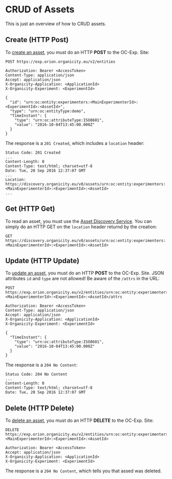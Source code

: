 # CRUD of Assets

This is just an overview of how to CRUD assets.

## Create (HTTP Post)

To [create an asset](/HowToPushAnAsset), you must do an HTTP **POST** to the OC-Exp. Site:

```shell
POST https://exp.orion.organicity.eu/v2/entities

Authorization: Bearer <AccessToken>
Content-Type: application/json
Accept: application/json
X-Organicity-Application: <ApplicationId>
X-Organicity-Experiment: <ExperimentId>

{
  "id": "urn:oc:entity:experimenters:<MainExperimenterId>:<ExperimentId>:<AssetId>",
  "type": "urn:oc:entityType:demo",
  "TimeInstant": {
    "type": "urn:oc:attributeType:ISO8601",
    "value": "2016-10-04T13:45:00.000Z"
  }
}
```

The response is a `201 Created`, which includes a `location` header:

```shell
Status Code: 201 Created
...
Content-Length: 0
Content-Type: text/html; charset=utf-8
Date: Tue, 20 Sep 2016 12:37:07 GMT
...
Location: https://discovery.organicity.eu/v0/assets/urn:oc:entity:experimenters:<MainExperimenterId>:<ExperimentId>:<AssetId>
...
```

## Get (HTTP Get)

To read an asset, you must use the [Asset Discovery Service](https://organicityeu.github.io/api/AssetDiscovery.html).
You can simply do an HTTP GET on the `location` header returnd by the creation:

```shell
GET https://discovery.organicity.eu/v0/assets/urn:oc:entity:experimenters:<MainExperimenterId>:<ExperimentId>:<AssetId>
```

## Update (HTTP Update)

To [update an asset](/HowToUpdateDeteleAnAsset#update-an-asset), you must do an HTTP **POST** to the OC-Exp. Site.
JSON attributes `id` and `type` are not allowed! Be aware of the `/attrs` in the URL:

```shell
POST https://exp.orion.organicity.eu/v2/entities/urn:oc:entity:experimenters:<MainExperimenterId>:<ExperimentId>:<AssetId>/attrs

Authorization: Bearer <AccessToken>
Content-Type: application/json
Accept: application/json
X-Organicity-Application: <ApplicationId>
X-Organicity-Experiment: <ExperimentId>

{
  "TimeInstant": {
    "type": "urn:oc:attributeType:ISO8601",
    "value": "2016-10-04T13:45:00.000Z"
  }
}
```

The response is a `204 No Content`:

```shell
Status Code: 204 No Content
...
Content-Length: 0
Content-Type: text/html; charset=utf-8
Date: Tue, 20 Sep 2016 12:37:07 GMT
```

## Delete (HTTP Delete)

To [delete an asset](/HowToUpdateDeteleAnAsset#delete-an-asset), you must do an HTTP **DELETE** to the OC-Exp. Site:

```shell
DELETE  https://exp.orion.organicity.eu/v2/entities/urn:oc:entity:experimenters:<MainExperimenterId>:<ExperimentId>:<AssetId>

Authorization: Bearer <AccessToken>
Accept: application/json
X-Organicity-Application: <ApplicationId>
X-Organicity-Experiment: <ExperimentId>
```

The response is a `204 No Content`, which tells you that assed was deleted.
